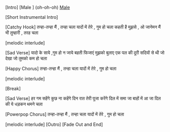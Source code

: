 [Intro]
[Male ] (oh-oh-oh)
[Male ](ooh-yeah)

[Short Instrumental Intro]

[Catchy Hook]
तन्हा-तन्हा मैं , तन्हा चला 
यादों में तेरे , गुम  हो चला
कहती है मुझसे , ओ जानेमन 
मैं भी तुम्हारी , तरह चला 

[melodic interlude]


[Sad Verse]
यादो के साये ,गुम हो न जाये 
बहती फिजाएं मुझको बुलाए 
एक पल की दूरी सदियों से थी जो 
देखा जो तुमको 
कम हो चला 

[Happy Chorus]
तन्हा-तन्हा मैं , तन्हा चला 
यादों में तेरे , गुम  हो चला

[melodic interlude]

[Break]


[Sad Verse]
हर गम सहेंगे कुछ ना कहेंगे 
दिन रात तेरी पूजा करेंगे 
दिल में समा जा बाहों में आ जा 
दिल की ये धड़कन 
थमने चला 

 

[Powerpop Chorus]
तन्हा-तन्हा मैं , तन्हा चला 
यादों में तेरे , गुम  हो चला
 
 
[melodic interlude]
[Outro]
[Fade Out and End]